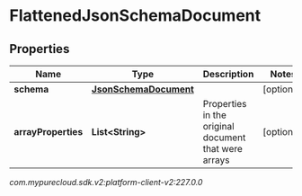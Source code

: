 # FlattenedJsonSchemaDocument


## Properties

| Name | Type | Description | Notes |
| ------------ | ------------- | ------------- | ------------- |
| **schema** | [**JsonSchemaDocument**](JsonSchemaDocument) |  |  [optional] |
| **arrayProperties** | **List&lt;String&gt;** | Properties in the original document that were arrays |  [optional] |




_com.mypurecloud.sdk.v2:platform-client-v2:227.0.0_
